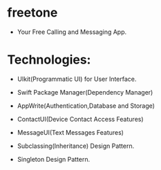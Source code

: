# freetone

* Your Free Calling and Messaging App.


# Technologies: 
 
- UIkit(Programmatic UI) for User Interface.

- Swift Package Manager(Dependency Manager)

- AppWrite(Authentication,Database and Storage)

- ContactUI(Device Contact Access Features)

- MessageUI(Text Messages Features)

- Subclassing(Inheritance) Design Pattern.

- Singleton Design Pattern. 


#














